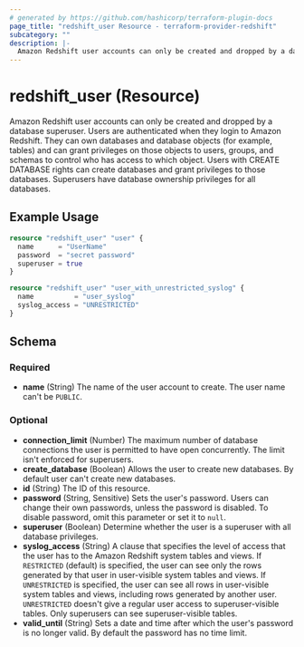 ```yaml
---
# generated by https://github.com/hashicorp/terraform-plugin-docs
page_title: "redshift_user Resource - terraform-provider-redshift"
subcategory: ""
description: |-
  Amazon Redshift user accounts can only be created and dropped by a database superuser. Users are authenticated when they login to Amazon Redshift. They can own databases and database objects (for example, tables) and can grant privileges on those objects to users, groups, and schemas to control who has access to which object. Users with CREATE DATABASE rights can create databases and grant privileges to those databases. Superusers have database ownership privileges for all databases.
---
```


# redshift_user (Resource)

Amazon Redshift user accounts can only be created and dropped by a database superuser. Users are authenticated when they login to Amazon Redshift. They can own databases and database objects (for example, tables) and can grant privileges on those objects to users, groups, and schemas to control who has access to which object. Users with CREATE DATABASE rights can create databases and grant privileges to those databases. Superusers have database ownership privileges for all databases.

## Example Usage

```terraform
resource "redshift_user" "user" {
  name      = "UserName"
  password  = "secret password"
  superuser = true
}

resource "redshift_user" "user_with_unrestricted_syslog" {
  name          = "user_syslog"
  syslog_access = "UNRESTRICTED"
}
```

<!-- schema generated by tfplugindocs -->
## Schema

### Required

- **name** (String) The name of the user account to create. The user name can't be `PUBLIC`.

### Optional

- **connection_limit** (Number) The maximum number of database connections the user is permitted to have open concurrently. The limit isn't enforced for superusers.
- **create_database** (Boolean) Allows the user to create new databases. By default user can't create new databases.
- **id** (String) The ID of this resource.
- **password** (String, Sensitive) Sets the user's password. Users can change their own passwords, unless the password is disabled. To disable password, omit this parameter or set it to `null`.
- **superuser** (Boolean) Determine whether the user is a superuser with all database privileges.
- **syslog_access** (String) A clause that specifies the level of access that the user has to the Amazon Redshift system tables and views. If `RESTRICTED` (default) is specified, the user can see only the rows generated by that user in user-visible system tables and views. If `UNRESTRICTED` is specified, the user can see all rows in user-visible system tables and views, including rows generated by another user. `UNRESTRICTED` doesn't give a regular user access to superuser-visible tables. Only superusers can see superuser-visible tables.
- **valid_until** (String) Sets a date and time after which the user's password is no longer valid. By default the password has no time limit.


